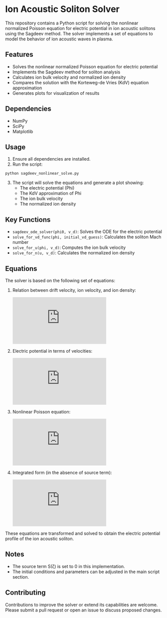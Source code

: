 # Ion Acoustic Soliton Solver

This repository contains a Python script for solving the nonlinear normalized Poisson equation for electric potential in ion acoustic solitons using the Sagdeev method. The solver implements a set of equations to model the behavior of ion acoustic waves in plasma.

## Features

- Solves the nonlinear normalized Poisson equation for electric potential
- Implements the Sagdeev method for soliton analysis
- Calculates ion bulk velocity and normalized ion density
- Compares the solution with the Korteweg-de Vries (KdV) equation approximation
- Generates plots for visualization of results

## Dependencies

- NumPy
- SciPy
- Matplotlib

## Usage

1. Ensure all dependencies are installed.
2. Run the script:

```
python sagdeev_nonlinear_solve.py
```

3. The script will solve the equations and generate a plot showing:
   - The electric potential (Phi)
   - The KdV approximation of Phi
   - The ion bulk velocity
   - The normalized ion density

## Key Functions

- `sagdeev_ode_solver(phi0, v_d)`: Solves the ODE for the electric potential
- `solve_for_vd_func(phi, initial_vd_guess)`: Calculates the soliton Mach number
- `solve_for_u(phi, v_d)`: Computes the ion bulk velocity
- `solve_for_n(u, v_d)`: Calculates the normalized ion density

## Equations

The solver is based on the following set of equations:

1. Relation between drift velocity, ion velocity, and ion density:

   ![equation](https://latex.codecogs.com/gif.latex?v_d%20-%20u%20%3D%20%5Cfrac%7Bv_d%7D%7Bn%7D)

2. Electric potential in terms of velocities:

   ![equation](https://latex.codecogs.com/gif.latex?%5Cphi%20%3D%20uv_d%20-%20%5Cfrac%7Bu%5E2%7D%7B2%7D)

3. Nonlinear Poisson equation:

   ![equation](https://latex.codecogs.com/gif.latex?%5Cfrac%7B%5Cpartial%5E2%5Cphi%7D%7B%5Cpartial%5Czeta%5E2%7D%20%3D%20e%5E%5Cphi%20-%20n)

4. Integrated form (in the absence of source term):

   ![equation](https://latex.codecogs.com/gif.latex?%5Cfrac%7B1%7D%7B2%7D%5Cleft%28%5Cfrac%7B%5Cpartial%5Cphi%7D%7B%5Cpartial%5Czeta%7D%5Cright%29%5E2%20-%20e%5E%5Cphi%20-%20v_d%5Csqrt%7Bv_d%5E2%20-%202%5Cphi%7D%20&plus;%20C%20%3D%200)

These equations are transformed and solved to obtain the electric potential profile of the ion acoustic soliton.

## Notes

- The source term S(ζ) is set to 0 in this implementation.
- The initial conditions and parameters can be adjusted in the main script section.

## Contributing

Contributions to improve the solver or extend its capabilities are welcome. Please submit a pull request or open an issue to discuss proposed changes.


